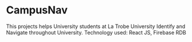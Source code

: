 # CampusNav

This projects helps University students at La Trobe University Identify and Navigate throughout University.
Technology used: React JS, Firebase RDB
